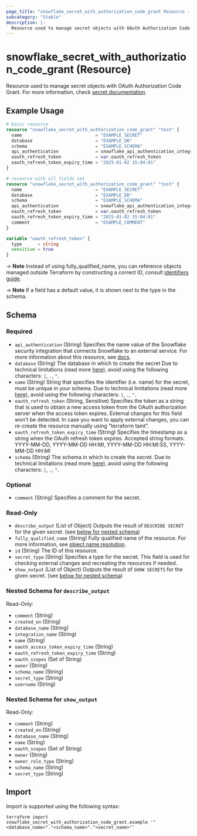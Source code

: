 ```yaml
---
page_title: "snowflake_secret_with_authorization_code_grant Resource - terraform-provider-snowflake"
subcategory: "Stable"
description: |-
  Resource used to manage secret objects with OAuth Authorization Code Grant. For more information, check secret documentation https://docs.snowflake.com/en/sql-reference/sql/create-secret.
---
```


# snowflake_secret_with_authorization_code_grant (Resource)

Resource used to manage secret objects with OAuth Authorization Code Grant. For more information, check [secret documentation](https://docs.snowflake.com/en/sql-reference/sql/create-secret).

## Example Usage

```terraform
# basic resource
resource "snowflake_secret_with_authorization_code_grant" "test" {
  name                            = "EXAMPLE_SECRET"
  database                        = "EXAMPLE_DB"
  schema                          = "EXAMPLE_SCHEMA"
  api_authentication              = snowflake_api_authentication_integration_with_authorization_code_grant.example.fully_qualified_name
  oauth_refresh_token             = var.oauth_refresh_token
  oauth_refresh_token_expiry_time = "2025-01-02 15:04:01"
}

# resource with all fields set
resource "snowflake_secret_with_authorization_code_grant" "test" {
  name                            = "EXAMPLE_SECRET"
  database                        = "EXAMPLE_DB"
  schema                          = "EXAMPLE_SCHEMA"
  api_authentication              = snowflake_api_authentication_integration_with_authorization_code_grant.example.fully_qualified_name
  oauth_refresh_token             = var.oauth_refresh_token
  oauth_refresh_token_expiry_time = "2025-01-02 15:04:01"
  comment                         = "EXAMPLE_COMMENT"
}

variable "oauth_refresh_token" {
  type      = string
  sensitive = true
}
```
-> **Note** Instead of using fully_qualified_name, you can reference objects managed outside Terraform by constructing a correct ID, consult [identifiers guide](../guides/identifiers_rework_design_decisions#new-computed-fully-qualified-name-field-in-resources).
<!-- TODO(SNOW-1634854): include an example showing both methods-->

-> **Note** If a field has a default value, it is shown next to the type in the schema.

<!-- schema generated by tfplugindocs -->
## Schema

### Required

- `api_authentication` (String) Specifies the name value of the Snowflake security integration that connects Snowflake to an external service. For more information about this resource, see [docs](./api_authentication_integration_with_authorization_code_grant).
- `database` (String) The database in which to create the secret Due to technical limitations (read more [here](../guides/identifiers_rework_design_decisions#known-limitations-and-identifier-recommendations)), avoid using the following characters: `|`, `.`, `"`.
- `name` (String) String that specifies the identifier (i.e. name) for the secret, must be unique in your schema. Due to technical limitations (read more [here](../guides/identifiers_rework_design_decisions#known-limitations-and-identifier-recommendations)), avoid using the following characters: `|`, `.`, `"`.
- `oauth_refresh_token` (String, Sensitive) Specifies the token as a string that is used to obtain a new access token from the OAuth authorization server when the access token expires. External changes for this field won't be detected. In case you want to apply external changes, you can re-create the resource manually using "terraform taint".
- `oauth_refresh_token_expiry_time` (String) Specifies the timestamp as a string when the OAuth refresh token expires. Accepted string formats: YYYY-MM-DD, YYYY-MM-DD HH:MI, YYYY-MM-DD HH:MI:SS, YYYY-MM-DD HH:MI <timezone>
- `schema` (String) The schema in which to create the secret. Due to technical limitations (read more [here](../guides/identifiers_rework_design_decisions#known-limitations-and-identifier-recommendations)), avoid using the following characters: `|`, `.`, `"`.

### Optional

- `comment` (String) Specifies a comment for the secret.

### Read-Only

- `describe_output` (List of Object) Outputs the result of `DESCRIBE SECRET` for the given secret. (see [below for nested schema](#nestedatt--describe_output))
- `fully_qualified_name` (String) Fully qualified name of the resource. For more information, see [object name resolution](https://docs.snowflake.com/en/sql-reference/name-resolution).
- `id` (String) The ID of this resource.
- `secret_type` (String) Specifies a type for the secret. This field is used for checking external changes and recreating the resources if needed.
- `show_output` (List of Object) Outputs the result of `SHOW SECRETS` for the given secret. (see [below for nested schema](#nestedatt--show_output))

<a id="nestedatt--describe_output"></a>
### Nested Schema for `describe_output`

Read-Only:

- `comment` (String)
- `created_on` (String)
- `database_name` (String)
- `integration_name` (String)
- `name` (String)
- `oauth_access_token_expiry_time` (String)
- `oauth_refresh_token_expiry_time` (String)
- `oauth_scopes` (Set of String)
- `owner` (String)
- `schema_name` (String)
- `secret_type` (String)
- `username` (String)


<a id="nestedatt--show_output"></a>
### Nested Schema for `show_output`

Read-Only:

- `comment` (String)
- `created_on` (String)
- `database_name` (String)
- `name` (String)
- `oauth_scopes` (Set of String)
- `owner` (String)
- `owner_role_type` (String)
- `schema_name` (String)
- `secret_type` (String)

## Import

Import is supported using the following syntax:

```shell
terraform import snowflake_secret_with_authorization_code_grant.example '"<database_name>"."<schema_name>"."<secret_name>"'
```
